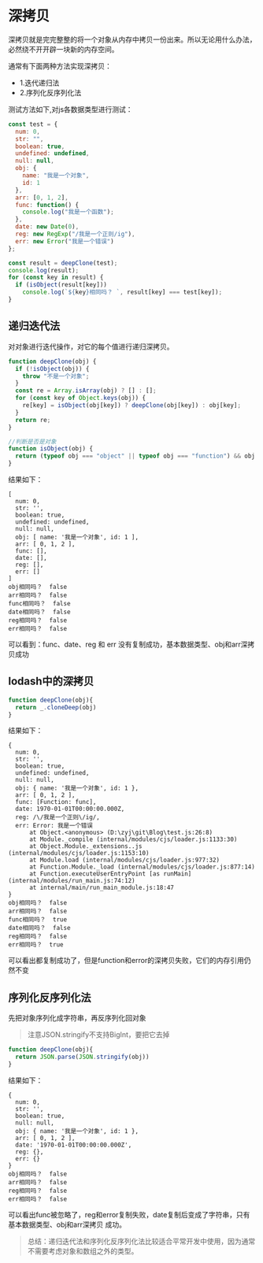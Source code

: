 # 深拷贝

深拷贝就是完完整整的将一个对象从内存中拷贝一份出来。所以无论用什么办法，必然绕不开开辟一块新的内存空间。

通常有下面两种方法实现深拷贝：
* 1.迭代递归法
* 2.序列化反序列化法

测试方法如下,对js各数据类型进行测试：
```js
const test = {
  num: 0,
  str: "",
  boolean: true,
  undefined: undefined,
  null: null,
  obj: {
    name: "我是一个对象",
    id: 1
  },
  arr: [0, 1, 2],
  func: function() {
    console.log("我是一个函数");
  },
  date: new Date(0),
  reg: new RegExp("/我是一个正则/ig"),
  err: new Error("我是一个错误")
};

const result = deepClone(test);
console.log(result);
for (const key in result) {
  if (isObject(result[key]))
    console.log(`${key}相同吗？ `, result[key] === test[key]);
}
```

## 递归迭代法
对对象进行迭代操作，对它的每个值进行递归深拷贝。
```js
function deepClone(obj) {
  if (!isObject(obj)) {
    throw "不是一个对象";
  }
  const re = Array.isArray(obj) ? [] : [];
  for (const key of Object.keys(obj)) {
    re[key] = isObject(obj[key]) ? deepClone(obj[key]) : obj[key];
  }
  return re;
}

//判断是否是对象
function isObject(obj) {
  return (typeof obj === "object" || typeof obj === "function") && obj !== null;
}
```
结果如下：
```
[
  num: 0,
  str: '',
  boolean: true,
  undefined: undefined,
  null: null,
  obj: [ name: '我是一个对象', id: 1 ],
  arr: [ 0, 1, 2 ],
  func: [],
  date: [],
  reg: [],
  err: []
]
obj相同吗？  false
arr相同吗？  false
func相同吗？  false
date相同吗？  false
reg相同吗？  false
err相同吗？  false
```
可以看到：func、date、reg 和 err 没有复制成功，基本数据类型、obj和arr深拷贝成功

## lodash中的深拷贝
```js
function deepClone(obj){
  return _.cloneDeep(obj)
}
```
结果如下：
```
{
  num: 0,
  str: '',
  boolean: true,
  undefined: undefined,
  null: null,
  obj: { name: '我是一个对象', id: 1 },
  arr: [ 0, 1, 2 ],
  func: [Function: func],
  date: 1970-01-01T00:00:00.000Z,
  reg: /\/我是一个正则\/ig/,
  err: Error: 我是一个错误
      at Object.<anonymous> (D:\zyj\git\Blog\test.js:26:8)
      at Module._compile (internal/modules/cjs/loader.js:1133:30)
      at Object.Module._extensions..js (internal/modules/cjs/loader.js:1153:10)
      at Module.load (internal/modules/cjs/loader.js:977:32)
      at Function.Module._load (internal/modules/cjs/loader.js:877:14)
      at Function.executeUserEntryPoint [as runMain] (internal/modules/run_main.js:74:12)
      at internal/main/run_main_module.js:18:47
}
obj相同吗？  false
arr相同吗？  false
func相同吗？  true
date相同吗？  false
reg相同吗？  false
err相同吗？  true
```
可以看出都复制成功了，但是function和error的深拷贝失败，它们的内存引用仍然不变

## 序列化反序列化法
先把对象序列化成字符串，再反序列化回对象
> 注意JSON.stringify不支持BigInt，要把它去掉
```js
function deepClone(obj){
  return JSON.parse(JSON.stringify(obj))
}
```
结果如下：
```
{
  num: 0,
  str: '',
  boolean: true,
  null: null,
  obj: { name: '我是一个对象', id: 1 },
  arr: [ 0, 1, 2 ],
  date: '1970-01-01T00:00:00.000Z',
  reg: {},
  err: {}
}
obj相同吗？  false
arr相同吗？  false
reg相同吗？  false
err相同吗？  false
```
可以看出func被忽略了，reg和error复制失败，date复制后变成了字符串，只有基本数据类型、obj和arr深拷贝
成功。

> 总结：递归迭代法和序列化反序列化法比较适合平常开发中使用，因为通常不需要考虑对象和数组之外的类型。
